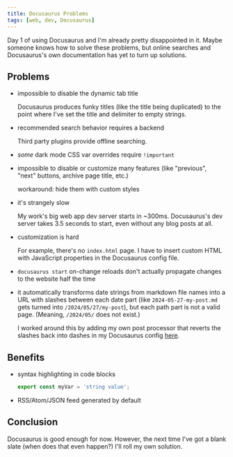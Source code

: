 ```yaml
---
title: Docusaurus Problems
tags: [web, dev, Docusaurus]
---
```


Day 1 of using Docusaurus and I'm already pretty disappointed in it. Maybe someone knows how to solve these problems, but online searches and Docusaurus's own documentation has yet to turn up solutions.

<!-- truncate -->

## Problems

-   impossible to disable the dynamic tab title

    Docusaurus produces funky titles (like the title being duplicated) to the point where I've set the title and delimiter to empty strings.

-   recommended search behavior requires a backend

    Third party plugins provide offline searching.

-   _some_ dark mode CSS var overrides require `!important`

-   impossible to disable or customize many features (like "previous", "next" buttons, archive page title, etc.)

    workaround: hide them with custom styles

-   it's strangely slow

    My work's big web app dev server starts in ~300ms. Docusaurus's dev server takes 3.5 seconds to start, even without any blog posts at all.

-   customization is hard

    For example, there's no `index.html` page. I have to insert custom HTML with JavaScript properties in the Docusaurus config file.

-   `docusaurus start` on-change reloads don't actually propagate changes to the website half the time
-   it automatically transforms date strings from markdown file names into a URL with slashes between each date part (like `2024-05-27-my-post.md` gets turned into `/2024/05/27/my-post`), but each path part is not a valid page. (Meaning, `/2024/05/` does not exist.)

    I worked around this by adding my own post processor that reverts the slashes back into dashes in my Docusaurus config [here](https://github.com/electrovir/my-blog/blob/b85d12f32225617a90fd4a54425828bbf9cb48fa/docusaurus.config.ts#L37-L52).

## Benefits

-   syntax highlighting in code blocks
    ```typescript
    export const myVar = 'string value';
    ```
-   RSS/Atom/JSON feed generated by default

## Conclusion

Docusaurus is good enough for now. However, the next time I've got a blank slate (when does that even happen?) I'll roll my own solution.
